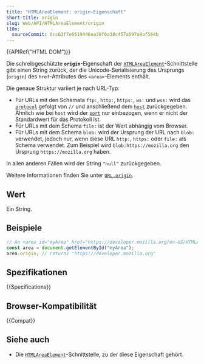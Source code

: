 ```yaml
---
title: "HTMLAreaElement: origin-Eigenschaft"
short-title: origin
slug: Web/API/HTMLAreaElement/origin
l10n:
  sourceCommit: 8cc63f7e6619446ea38f6a38c457a597a9af564b
---
```


{{APIRef("HTML DOM")}}

Die schreibgeschützte **`origin`**-Eigenschaft der [`HTMLAreaElement`](/de/docs/Web/API/HTMLAreaElement)-Schnittstelle gibt einen String zurück, der die Unicode-Serialisierung des Ursprungs (`origin`) des `href`-Attributes des `<area>`-Elements enthält.

Die genaue Struktur variiert je nach URL-Typ:

- Für URLs mit den Schemata `ftp:`, `http:`, `https:`, `ws:` und `wss:` wird das [`protocol`](/de/docs/Web/API/HTMLAnchorElement/protocol) gefolgt von `//` und anschließend dem [`host`](/de/docs/Web/API/HTMLAnchorElement/host) zurückgegeben. Ähnlich wie bei `host` wird der [`port`](/de/docs/Web/API/HTMLAnchorElement/port) nur einbezogen, wenn er nicht der Standardwert für das Protokoll ist.
- Für URLs mit dem Schema `file:` ist der Wert abhängig vom Browser.
- Für URLs mit dem Schema `blob:` wird der Ursprung der URL nach `blob:` verwendet, jedoch nur, wenn diese URL `http:`, `https:` oder `file:` als Schema verwendet. Zum Beispiel wird `blob:https://mozilla.org` den Ursprung `https://mozilla.org` haben.

In allen anderen Fällen wird der String `"null"` zurückgegeben.

Weitere Informationen finden Sie unter [`URL.origin`](/de/docs/Web/API/URL/origin).

## Wert

Ein String.

## Beispiele

```js
// An <area id="myArea" href="https://developer.mozilla.org/en-US/HTMLAreaElement"> element is in the document
const area = document.getElementById("myArea");
area.origin; // returns 'https://developer.mozilla.org'
```

## Spezifikationen

{{Specifications}}

## Browser-Kompatibilität

{{Compat}}

## Siehe auch

- Die [`HTMLAreaElement`](/de/docs/Web/API/HTMLAreaElement)-Schnittstelle, zu der diese Eigenschaft gehört.

